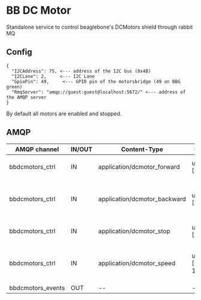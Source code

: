 # BB DC Motor

Standalone service to control beaglebone's DCMotors shield through rabbit MQ

## Config

    {
      "I2CAddress": 75, <--- address of the I2C bus (0x4B)
      "I2CLane": 2,     <--- I2C Lane
      "GpioPin": 49,     <--- GPIO pin of the motorsbridge (49 on BBG green)
      "RmqServer": "amqp://guest:guest@localhost:5672/" <--- address of the AMQP server
    }

By default all motors are enabled and stopped.

## AMQP


| AMQP channel      | IN/OUT | Content-Type                  | Data           | Description                                     |
| ----------------- | ------ | ----------------------------- | -------------  | ----------------------------------------------- |
| bbdcmotors_ctrl   | IN     | application/dcmotor_forward   | uint32 [1-4]   | Set motor to forward state (CW)                 |
| bbdcmotors_ctrl   | IN     | application/dcmotor_backward  | uint32 [1-4]   | Set motor to backward state (CCW)               |
| bbdcmotors_ctrl   | IN     | application/dcmotor_stop      | uint32 [1-4]   | Set motor to stopped state                      |
| bbdcmotors_ctrl   | IN     | application/dcmotor_speed     | uint32 [1-100] | Change all motors speed in % (default duty is 30). |
| bbdcmotors_events | OUT    | --                            | --             | Unused                                          |
